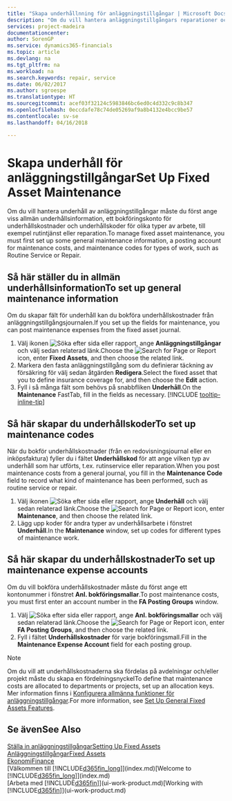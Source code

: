 ```yaml
---
title: "Skapa underhållnning för anläggningstillgångar | Microsoft Docs"
description: "Om du vill hantera anläggningstillgångars reparationer och service, kan du ange allmän underhållsinformation, koder för typen av arbete och ett bokföringskonto för kostnader."
services: project-madeira
documentationcenter: 
author: SorenGP
ms.service: dynamics365-financials
ms.topic: article
ms.devlang: na
ms.tgt_pltfrm: na
ms.workload: na
ms.search.keywords: repair, service
ms.date: 06/02/2017
ms.author: sgroespe
ms.translationtype: HT
ms.sourcegitcommit: acef03f32124c5983846bc6ed0c4d332c9c8b347
ms.openlocfilehash: 0eccdafe78c74de05269af9a8b4132e4bcc9be57
ms.contentlocale: sv-se
ms.lasthandoff: 04/16/2018

---
```

# <a name="set-up-fixed-asset-maintenance"></a><span data-ttu-id="d6fee-103">Skapa underhåll för anläggningstillgångar</span><span class="sxs-lookup"><span data-stu-id="d6fee-103">Set Up Fixed Asset Maintenance</span></span>
<span data-ttu-id="d6fee-104">Om du vill hantera underhåll av anläggningstillgångar måste du först ange viss allmän underhållsinformation, ett bokföringskonto för underhållskostnader och underhållskoder för olika typer av arbete, till exempel rutintjänst eller reparation.</span><span class="sxs-lookup"><span data-stu-id="d6fee-104">To manage fixed asset maintenance, you must first set up some general maintenance information, a posting account for maintenance costs, and maintenance codes for types of work, such as Routine Service or Repair.</span></span>

## <a name="to-set-up-general-maintenance-information"></a><span data-ttu-id="d6fee-105">Så här ställer du in allmän underhållsinformation</span><span class="sxs-lookup"><span data-stu-id="d6fee-105">To set up general maintenance information</span></span>
<span data-ttu-id="d6fee-106">Om du skapar fält för underhåll kan du bokföra underhållskostnader från anläggningstillgångsjournalen.</span><span class="sxs-lookup"><span data-stu-id="d6fee-106">If you set up the fields for maintenance, you can post maintenance expenses from the fixed asset journal.</span></span>

1. <span data-ttu-id="d6fee-107">Välj ikonen ![Söka efter sida eller rapport](media/ui-search/search_small.png "Ikonen Söka efter sida eller rapport"), ange **Anläggningstillgångar** och välj sedan relaterad länk.</span><span class="sxs-lookup"><span data-stu-id="d6fee-107">Choose the ![Search for Page or Report](media/ui-search/search_small.png "Search for Page or Report icon") icon, enter **Fixed Assets**, and then choose the related link.</span></span>
2. <span data-ttu-id="d6fee-108">Markera den fasta anläggningstillgång som du definierar täckning av försäkring för välj sedan åtgärden **Redigera**.</span><span class="sxs-lookup"><span data-stu-id="d6fee-108">Select the fixed asset that you to define insurance coverage for, and then choose the **Edit** action.</span></span>
3. <span data-ttu-id="d6fee-109">Fyll i så många fält som behövs på snabbfliken **Underhåll**.</span><span class="sxs-lookup"><span data-stu-id="d6fee-109">On the **Maintenance** FastTab, fill in the fields as necessary.</span></span> [!INCLUDE [tooltip-inline-tip](includes/tooltip-inline-tip_md.md)]

## <a name="to-set-up-maintenance-codes"></a><span data-ttu-id="d6fee-110">Så här skapar du underhållskoder</span><span class="sxs-lookup"><span data-stu-id="d6fee-110">To set up maintenance codes</span></span>
<span data-ttu-id="d6fee-111">När du bokför underhållskostnader (från en redovisningsjournal eller en inköpsfaktura) fyller du i fältet **Underhållskod** för att ange vilken typ av underhåll som har utförts, t.ex. rutinservice eller reparation.</span><span class="sxs-lookup"><span data-stu-id="d6fee-111">When you post maintenance costs from a general journal, you fill in the **Maintenance Code** field to record what kind of maintenance has been performed, such as routine service or repair.</span></span>

1. <span data-ttu-id="d6fee-112">Välj ikonen ![Söka efter sida eller rapport](media/ui-search/search_small.png "Ikonen Söka efter sida eller rapport"), ange **Underhåll** och välj sedan relaterad länk.</span><span class="sxs-lookup"><span data-stu-id="d6fee-112">Choose the ![Search for Page or Report](media/ui-search/search_small.png "Search for Page or Report icon") icon, enter **Maintenance**, and then choose the related link.</span></span>
2. <span data-ttu-id="d6fee-113">Lägg upp koder för andra typer av underhållsarbete i fönstret **Underhåll**.</span><span class="sxs-lookup"><span data-stu-id="d6fee-113">In the **Maintenance** window, set up codes for different types of maintenance work.</span></span>

## <a name="to-set-up-maintenance-expense-accounts"></a><span data-ttu-id="d6fee-114">Så här skapar du underhållskostnader</span><span class="sxs-lookup"><span data-stu-id="d6fee-114">To set up maintenance expense accounts</span></span>
<span data-ttu-id="d6fee-115">Om du vill bokföra underhållskostnader måste du först ange ett kontonummer i fönstret **Anl. bokföringsmallar**.</span><span class="sxs-lookup"><span data-stu-id="d6fee-115">To post maintenance costs, you must first enter an account number in the **FA Posting Groups** window.</span></span>

1. <span data-ttu-id="d6fee-116">Välj ![Söka efter sida eller rapport](media/ui-search/search_small.png "Ikonen Söka efter sida eller rapport"), ange **Anl. bokföringsmallar** och välj sedan relaterad länk.</span><span class="sxs-lookup"><span data-stu-id="d6fee-116">Choose the ![Search for Page or Report](media/ui-search/search_small.png "Search for Page or Report icon") icon, enter **FA Posting Groups**, and then choose the related link.</span></span>
2. <span data-ttu-id="d6fee-117">Fyll i fältet **Underhållskostnader** för varje bokföringsmall.</span><span class="sxs-lookup"><span data-stu-id="d6fee-117">Fill in the **Maintenance Expense Account** field for each posting group.</span></span>

> [!NOTE]  
>   <span data-ttu-id="d6fee-118">Om du vill att underhållskostnaderna ska fördelas på avdelningar och/eller projekt måste du skapa en fördelningsnyckel</span><span class="sxs-lookup"><span data-stu-id="d6fee-118">To define that maintenance costs are allocated to departments or projects, set up an allocation keys.</span></span> <span data-ttu-id="d6fee-119">Mer information finns i [Konfigurera allmänna funktioner för anläggningstillgångar](fa-how-setup-general.md).</span><span class="sxs-lookup"><span data-stu-id="d6fee-119">For more information, see [Set Up General Fixed Assets Features](fa-how-setup-general.md).</span></span>

## <a name="see-also"></a><span data-ttu-id="d6fee-120">Se även</span><span class="sxs-lookup"><span data-stu-id="d6fee-120">See Also</span></span>
[<span data-ttu-id="d6fee-121">Ställa in anläggningstillgångar</span><span class="sxs-lookup"><span data-stu-id="d6fee-121">Setting Up Fixed Assets</span></span>](fa-setup.md)  
[<span data-ttu-id="d6fee-122">Anläggningstillgångar</span><span class="sxs-lookup"><span data-stu-id="d6fee-122">Fixed Assets</span></span>](fa-manage.md)  
[<span data-ttu-id="d6fee-123">Ekonomi</span><span class="sxs-lookup"><span data-stu-id="d6fee-123">Finance</span></span>](finance.md)  
<span data-ttu-id="d6fee-124">[Välkommen till [!INCLUDE[d365fin_long](includes/d365fin_long_md.md)]](index.md)</span><span class="sxs-lookup"><span data-stu-id="d6fee-124">[Welcome to [!INCLUDE[d365fin_long](includes/d365fin_long_md.md)]](index.md)</span></span>  
<span data-ttu-id="d6fee-125">[Arbeta med [!INCLUDE[d365fin](includes/d365fin_md.md)]](ui-work-product.md)</span><span class="sxs-lookup"><span data-stu-id="d6fee-125">[Working with [!INCLUDE[d365fin](includes/d365fin_md.md)]](ui-work-product.md)</span></span>


